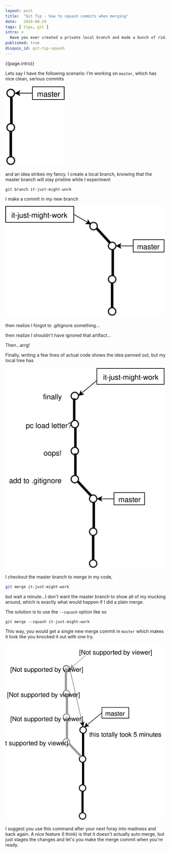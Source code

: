 ```yaml
---
layout: post
title:  "Git Tip - how to squash commits when merging"
date:   2016-08-24
tags: [ tips, git ]
intro: >
  Have you ever created a private local branch and made a bunch of ridiculous commits that show how much you still have to learn about the way gradle and the world works? Wouldn't it be great if you could merge your private branch back into ```master``` with a single commit, instead of showing all of your silly commits along the way? That's exactly what I'll show you how to do with the `--squash` option.
published: true
disquis_id: git-tip-squash
---
```

{{page.intro}}

Lets say I have the following scenario: I'm working on ```master```, which has nice clean, serious commits

![git master branch...nice and clean](/images/git-tip-squash-1.svg)

and an idea strikes my fancy. I create a local branch, knowing that the master branch will stay pristine while I experiment

```
git branch it-just-might-work
```

I make a commit in my new branch

![create new branch for experiment](/images/git-tip-squash-2.svg)

then realize I forgot to .gitignore something...

then realize I shouldn't have ignored that artifact...

Then...arrg!

Finally, writing a few lines of actual code shows the idea panned out, but my local tree has

![finally](/images/git-tip-squash-3.svg)

I checkout the master branch to merge in my code,

```bash
git merge it-just-might-work
```

but wait a minute...I don't want the master branch to show all of my mucking around, which is exactly what would happen if I did a plain merge.

The solution is to use the ```--squash``` option like so

```
git merge --squash it-just-might-work
```

This way, you would get a single new merge commit in ```master``` which makes it look like you knocked it out with one try.

![end result looks good](/images/git-tip-squash-4.svg)

I suggest you use this command after your next foray into madness and back again. A nice feature (I think) is that it doesn't actually auto merge, but just stages the changes and let's you make the merge commit when you're ready.
